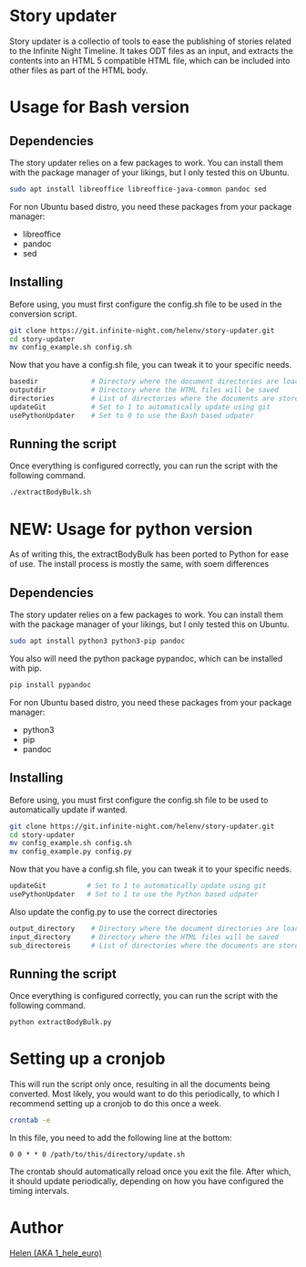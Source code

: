 # Story updater

Story updater is a collectio of tools to ease the publishing of stories related to the Infinite Night Timeline. It takes ODT files as an input, and extracts the contents into an HTML 5 compatible HTML file, which can be included into other files as part of the HTML body.

# Usage for Bash version

## Dependencies

The story updater relies on a few packages to work. You can install them with the package manager of your likings, but I only tested this on Ubuntu.
```bash
sudo apt install libreoffice libreoffice-java-common pandoc sed
```

For non Ubuntu based distro, you need these packages from your package manager:
- libreoffice
- pandoc
- sed

## Installing

Before using, you must first configure the config.sh file to be used in the conversion script.
```bash
git clone https://git.infinite-night.com/helenv/story-updater.git
cd story-updater
mv config_example.sh config.sh
```

Now that you have a config.sh file, you can tweak it to your specific needs.
```bash
basedir             # Directory where the document directories are loacted
outputdir           # Directory where the HTML files will be saved
directories         # List of directories where the documents are stored
updateGit           # Set to 1 to automatically update using git
usePythonUpdater    # Set to 0 to use the Bash based udpater
```


## Running the script

Once everything is configured correctly, you can run the script with the following command.
```bash
./extractBodyBulk.sh
```

# NEW: Usage for python version

As of writing this, the extractBodyBulk has been ported to Python for ease of use. The install process is mostly the same, with soem differences

## Dependencies

The story updater relies on a few packages to work. You can install them with the package manager of your likings, but I only tested this on Ubuntu.
```bash
sudo apt install python3 python3-pip pandoc
```

You also will need the python package pypandoc, which can be installed with pip.
```bash
pip install pypandoc
```

For non Ubuntu based distro, you need these packages from your package manager:
- python3
- pip
- pandoc

## Installing

Before using, you must first configure the config.sh file to be used to automatically update if wanted.
```bash
git clone https://git.infinite-night.com/helenv/story-updater.git
cd story-updater
mv config_example.sh config.sh
mv config_example.py config.py
```

Now that you have a config.sh file, you can tweak it to your specific needs.
```bash
updateGit          # Set to 1 to automatically update using git
usePythonUpdater   # Set to 1 to use the Python based udpater
```

Also update the config.py to use the correct directories
```python
output_directory    # Directory where the document directories are loacted
input_directory     # Directory where the HTML files will be saved
sub_directoreis     # List of directories where the documents are stored
```

## Running the script

Once everything is configured correctly, you can run the script with the following command.
```bash
python extractBodyBulk.py
```

# Setting up a cronjob

This will run the script only once, resulting in all the documents being converted. Most likely, you would want to do this periodically, to which I recommend setting up a cronjob to do this once a week.
```bash
crontab -e
```

In this file, you need to add the following line at the bottom:
```
0 0 * * 0 /path/to/this/directory/update.sh
```

The crontab should automatically reload once you exit the file. After which, it should update periodically, depending on how you have configured the timing intervals.

# Author

[Helen (AKA 1_hele_euro)](https://git.infinite-night.com/helenv)